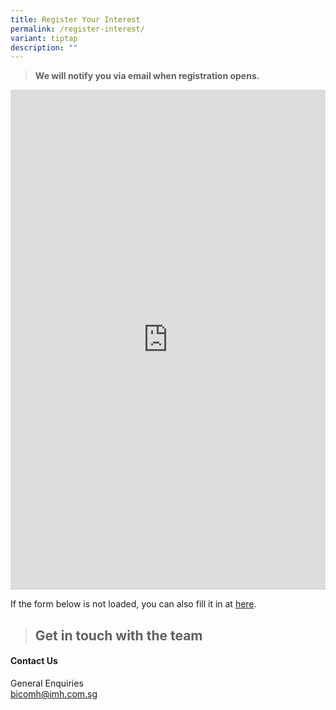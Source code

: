 ```yaml
---
title: Register Your Interest
permalink: /register-interest/
variant: tiptap
description: ""
---
```

<blockquote>
<p><strong>We will notify you via email when registration opens.</strong>
</p>
<p></p>
</blockquote>
<div class="iframe-wrapper">
<iframe style="width: 100%; height: 800px" allowfullscreen="true" frameborder="0" src="https://form.gov.sg/669dcc4bf8cd3fc6221d3b69"></iframe>
</div>
<p>If the form below is not loaded, you can also fill it in at <a href="https://form.gov.sg/669dcc4bf8cd3fc6221d3b69" rel="noopener noreferrer nofollow" target="_blank">here</a>.</p>
<blockquote>
<h2><strong>Get in touch with the team</strong></h2>
</blockquote>
<h4><strong>Contact Us</strong></h4>
<p>General Enquiries
<br><a href="tel:" rel="noopener noreferrer nofollow" target="_blank"><u>bicomh@imh.com.sg</u></a>
</p>